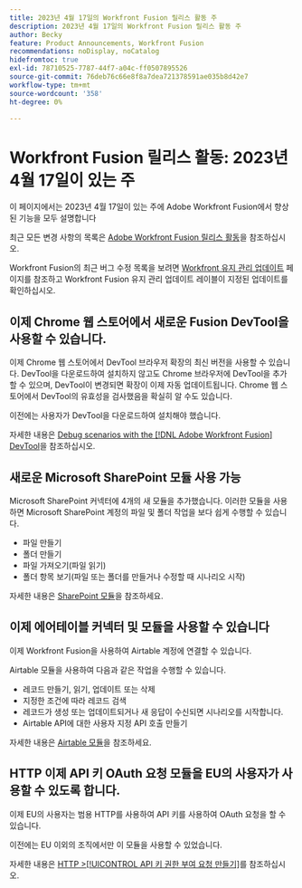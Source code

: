 ```yaml
---
title: 2023년 4월 17일의 Workfront Fusion 릴리스 활동 주
description: 2023년 4월 17일의 Workfront Fusion 릴리스 활동 주
author: Becky
feature: Product Announcements, Workfront Fusion
recommendations: noDisplay, noCatalog
hidefromtoc: true
exl-id: 78710525-7787-44f7-a04c-ff0507895526
source-git-commit: 76deb76c66e8f8a7dea721378591ae035b8d42e7
workflow-type: tm+mt
source-wordcount: '358'
ht-degree: 0%

---
```


# Workfront Fusion 릴리스 활동: 2023년 4월 17일이 있는 주

이 페이지에서는 2023년 4월 17일이 있는 주에 Adobe Workfront Fusion에서 향상된 기능을 모두 설명합니다

최근 모든 변경 사항의 목록은 [Adobe Workfront Fusion 릴리스 활동](../../../product-announcements/product-releases/fusion-release-activity/fusion-release-activity.md)을 참조하십시오.

Workfront Fusion의 최근 버그 수정 목록을 보려면 [Workfront 유지 관리 업데이트](https://experienceleague.adobe.com/docs/workfront-known-issues/releases/current-updates.html) 페이지를 참조하고 Workfront Fusion 유지 관리 업데이트 레이블이 지정된 업데이트를 확인하십시오.

## 이제 Chrome 웹 스토어에서 새로운 Fusion DevTool을 사용할 수 있습니다.

이제 Chrome 웹 스토어에서 DevTool 브라우저 확장의 최신 버전을 사용할 수 있습니다. DevTool을 다운로드하여 설치하지 않고도 Chrome 브라우저에 DevTool을 추가할 수 있으며, DevTool이 변경되면 확장이 이제 자동 업데이트됩니다. Chrome 웹 스토어에서 DevTool의 유효성을 검사했음을 확실히 알 수도 있습니다.

이전에는 사용자가 DevTool을 다운로드하여 설치해야 했습니다.

자세한 내용은 [Debug scenarios with the [!DNL Adobe Workfront Fusion] DevTool](../../../workfront-fusion/scenarios/debug-scenarios-with-dev-tool.md)을 참조하십시오.

## 새로운 Microsoft SharePoint 모듈 사용 가능

Microsoft SharePoint 커넥터에 4개의 새 모듈을 추가했습니다. 이러한 모듈을 사용하면 Microsoft SharePoint 계정의 파일 및 폴더 작업을 보다 쉽게 수행할 수 있습니다.

* 파일 만들기
* 폴더 만들기
* 파일 가져오기(파일 읽기)
* 폴더 항목 보기(파일 또는 폴더를 만들거나 수정할 때 시나리오 시작)

자세한 내용은 [SharePoint 모듈](../../../workfront-fusion/apps-and-their-modules/sharepoint-modules.md)을 참조하세요.

## 이제 에어테이블 커넥터 및 모듈을 사용할 수 있습니다

이제 Workfront Fusion을 사용하여 Airtable 계정에 연결할 수 있습니다.

Airtable 모듈을 사용하여 다음과 같은 작업을 수행할 수 있습니다.

* 레코드 만들기, 읽기, 업데이트 또는 삭제
* 지정한 조건에 따라 레코드 검색
* 레코드가 생성 또는 업데이트되거나 새 응답이 수신되면 시나리오를 시작합니다.
* Airtable API에 대한 사용자 지정 API 호출 만들기

자세한 내용은 [Airtable 모듈](../../../workfront-fusion/apps-and-their-modules/airtable-modules.md)을 참조하세요.

## HTTP 이제 API 키 OAuth 요청 모듈을 EU의 사용자가 사용할 수 있도록 합니다.

이제 EU의 사용자는 범용 HTTP를 사용하여 API 키를 사용하여 OAuth 요청을 할 수 있습니다.

이전에는 EU 이외의 조직에서만 이 모듈을 사용할 수 있었습니다.

자세한 내용은 [HTTP >[!UICONTROL API 키 권한 부여 요청 만들기]](/help/quicksilver/workfront-fusion/apps-and-their-modules/http-modules/http-module-make-an-api-key-auth-request.md)를 참조하십시오.



<!--

## Docusign connector and modules now available in the EU

Fusion users in the EU can now use Fusion to connect to a Docusign account. With the Docusign modules, you can:

* Trigger a scenario when an envelope changes its status
* Create an envelope
* Read, send, or add a recipient to an existing envelope
* Add or modify custom fields in documents
* Download a document as a filed
* Upload a file to an envelope
* Perform a custom API call

For more information, see [DocuSign modules](../../../workfront-fusion/apps-and-their-modules/docusign-modules.md).

-->
